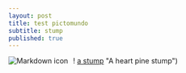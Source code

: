 ```yaml
---
layout: post
title: test pictomundo
subtitle: stump
published: true
---
```


<img src="https://jonbcarroll.github.io/img/20190727-1877.JPG"
     alt="Markdown icon"
     style="float: left; margin-right: 10px;" />
     
     
! [a stump](https://jonbcarroll.github.io/img/20190727-1877.JPG) "A heart pine stump")
